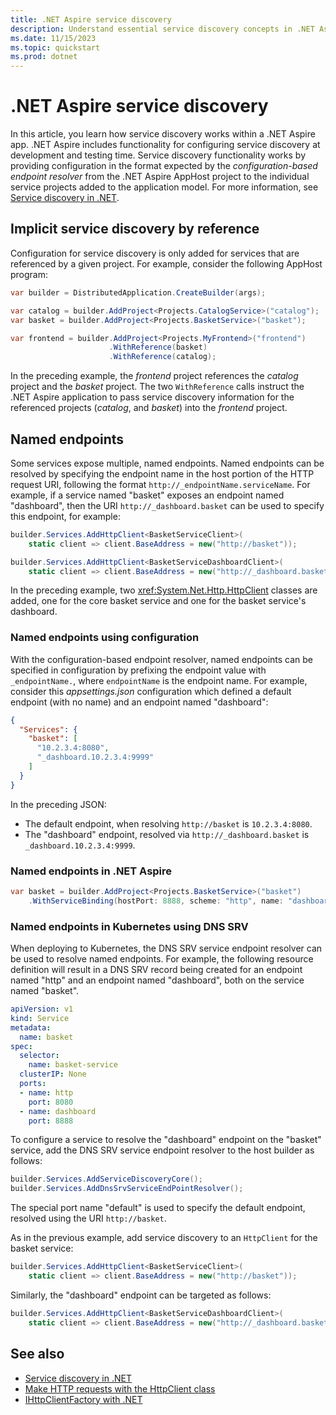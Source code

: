 ```yaml
---
title: .NET Aspire service discovery
description: Understand essential service discovery concepts in .NET Aspire.
ms.date: 11/15/2023
ms.topic: quickstart
ms.prod: dotnet
---
```


# .NET Aspire service discovery

In this article, you learn how service discovery works within a .NET Aspire app. .NET Aspire includes functionality for configuring service discovery at development and testing time. Service discovery functionality works by providing configuration in the format expected by the _configuration-based endpoint resolver_ from the .NET Aspire AppHost project to the individual service projects added to the application model. For more information, see [Service discovery in .NET](/dotnet/core/extensions/service-discovery).

## Implicit service discovery by reference

Configuration for service discovery is only added for services that are referenced by a given project. For example, consider the following AppHost program:

```csharp
var builder = DistributedApplication.CreateBuilder(args);

var catalog = builder.AddProject<Projects.CatalogService>("catalog");
var basket = builder.AddProject<Projects.BasketService>("basket");

var frontend = builder.AddProject<Projects.MyFrontend>("frontend")
                      .WithReference(basket)
                      .WithReference(catalog);
```

In the preceding example, the _frontend_ project references the _catalog_ project and the _basket_ project. The two `WithReference` calls instruct the .NET Aspire application to pass service discovery information for the referenced projects (_catalog_, and _basket_) into the _frontend_ project.

## Named endpoints

Some services expose multiple, named endpoints. Named endpoints can be resolved by specifying the endpoint name in the host portion of the HTTP request URI, following the format `http://_endpointName.serviceName`. For example, if a service named "basket" exposes an endpoint named "dashboard", then the URI `http://_dashboard.basket` can be used to specify this endpoint, for example:

```csharp
builder.Services.AddHttpClient<BasketServiceClient>(
    static client => client.BaseAddress = new("http://basket"));

builder.Services.AddHttpClient<BasketServiceDashboardClient>(
    static client => client.BaseAddress = new("http://_dashboard.basket"));
```

In the preceding example, two <xref:System.Net.Http.HttpClient> classes are added, one for the core basket service and one for the basket service's dashboard.

### Named endpoints using configuration

With the configuration-based endpoint resolver, named endpoints can be specified in configuration by prefixing the endpoint value with `_endpointName.`, where `endpointName` is the endpoint name. For example, consider this _appsettings.json_ configuration which defined a default endpoint (with no name) and an endpoint named "dashboard":

```json
{
  "Services": {
    "basket": [
      "10.2.3.4:8080",
      "_dashboard.10.2.3.4:9999"
    ]
  }
}
```

In the preceding JSON:

- The default endpoint, when resolving `http://basket` is `10.2.3.4:8080`.
- The "dashboard" endpoint, resolved via `http://_dashboard.basket` is `_dashboard.10.2.3.4:9999`.

### Named endpoints in .NET Aspire

```csharp
var basket = builder.AddProject<Projects.BasketService>("basket")
    .WithServiceBinding(hostPort: 8888, scheme: "http", name: "dashboard");
```

### Named endpoints in Kubernetes using DNS SRV

When deploying to Kubernetes, the DNS SRV service endpoint resolver can be used to resolve named endpoints. For example, the following resource definition will result in a DNS SRV record being created for an endpoint named "http" and an endpoint named "dashboard", both on the service named "basket".

```yml
apiVersion: v1
kind: Service
metadata:
  name: basket
spec:
  selector:
    name: basket-service
  clusterIP: None
  ports:
  - name: http
    port: 8080
  - name: dashboard
    port: 8888
```

To configure a service to resolve the "dashboard" endpoint on the "basket" service, add the DNS SRV service endpoint resolver to the host builder as follows:

```csharp
builder.Services.AddServiceDiscoveryCore();
builder.Services.AddDnsSrvServiceEndPointResolver();
```

The special port name "default" is used to specify the default endpoint, resolved using the URI `http://basket`.

As in the previous example, add service discovery to an `HttpClient` for the basket service:

```csharp
builder.Services.AddHttpClient<BasketServiceClient>(
    static client => client.BaseAddress = new("http://basket"));
```

Similarly, the "dashboard" endpoint can be targeted as follows:

```csharp
builder.Services.AddHttpClient<BasketServiceDashboardClient>(
    static client => client.BaseAddress = new("http://_dashboard.basket"));
```

<!--
# TODO: Configuring polling interval and pending status refresh interval via `ServiceEndPointResolverOptions`

# TODO: Configuring DNS SRV

# TODO: DNS resolver (non-SRV)

# TODO: Configuring DNS
-->

## See also

- [Service discovery in .NET](/dotnet/core/extensions/service-discovery)
- [Make HTTP requests with the HttpClient class](/dotnet/fundamentals/networking/http/httpclient.md)
- [IHttpClientFactory with .NET](/dotnet/core/extensions/httpclient-factory.md)
